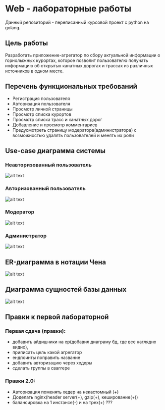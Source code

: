 # Web - лабораторные работы
Данный репозиторий - переписанный курсовой проект с python на golang. 

## Цель работы
Разработать приложение-агрегатор по сбору актуальной информации о горнолыжных курортах, которое позволит пользователю получать информацию об открытых канатных дорогах и трассах из различных источников в одном месте.

## Перечень функциональных требований
- Регистрация пользователя
- Авторизация пользователя
- Просмотр личной страницы
- Просмотр списка курортов
- Просмотр списка трасс и канатных дорог
- Добавление и просмотр комментариев
- Предусмотреть страницу модератора(администратора) с возможностью удалять пользователей и менять их роли

## Use-case диаграмма системы
### Неавторизованный пользователь
![alt text](https://sun9-63.userapi.com/impg/huY5Fi399LN0tPiDx_sKe5WnCtTtyY3lw9hGIw/xlwZHTpP-u0.jpg?size=1658x474&quality=96&sign=876a2e5bc1760217bd573b07caec9df1&type=album)
### Авторизованный пользователь
![alt text](https://sun9-74.userapi.com/impg/v1tVeGs-_mgXCtItvJU--ROSKdv1W3WUxbx6Ew/w1qwtd535zM.jpg?size=1650x500&quality=96&sign=666b07993232fd83d3031da0d9961206&type=album)
### Модератор
![alt text](https://sun9-52.userapi.com/impg/uwJUfM6MwRRlA-gQ9LtIlu38ZU94yehcTgD0CQ/moYRYc392VQ.jpg?size=1654x650&quality=96&sign=de87a133f01ac272cb8c41538e99fd7c&type=album)
### Администратор
![alt text](https://sun9-81.userapi.com/impg/X4Ld-dx4s9Zk6GiG8c2khzJFChQu3GuRior2hQ/cjIrNnC6Kes.jpg?size=1654x722&quality=96&sign=4f153b54ef739399ff52e5cfe3fe9b8d&type=album)

## ER-диаграмма в нотации Чена
![alt text](https://sun9-79.userapi.com/impg/2BjWL_lTw6KzKdKdZCz8KcedPJsmxqmk9UdbwA/HrXaSL_3w8c.jpg?size=1280x700&quality=96&sign=70183586dd968593d10a28aca95e98c8&type=album)
## Диаграмма сущностей базы данных
![alt text](https://sun9-8.userapi.com/impg/uaV0oW3o3B8zPjyEqur10IwlDVefewDabHy_vQ/Z3AwxLIsPU4.jpg?size=1030x1152&quality=96&sign=a00c4f4eb4aacd11d6a54911fa03fe56&type=album)
## Правки к первой лабораторной
### Первая сдача (правки):
+ добавить айдишники на ер(добавил диаграму бд, где все наглядно видно), 
+ приписать цель какой агрегатор 
+ ендпоинты поправить название
+ добавить авторизацию через хедеры
+ сделать группы в сваггере 

### Правки 2.0:
- Авторизация поменять хедер на некастомный (+)
- Доделать nginx(header server(+), gzip(+), кеширование(+))
- балансировка на 1 инстансе(-) и на трех(+) ???